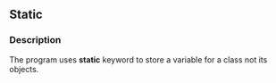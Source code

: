 ## Static

### Description

The program uses <b>static</b> keyword to store a variable for a class not its objects.

